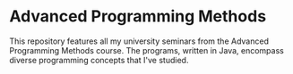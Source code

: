 # Advanced Programming Methods

This repository features all my university seminars from the Advanced Programming Methods course. 
The programs, written in Java, encompass diverse programming concepts that I've studied.

